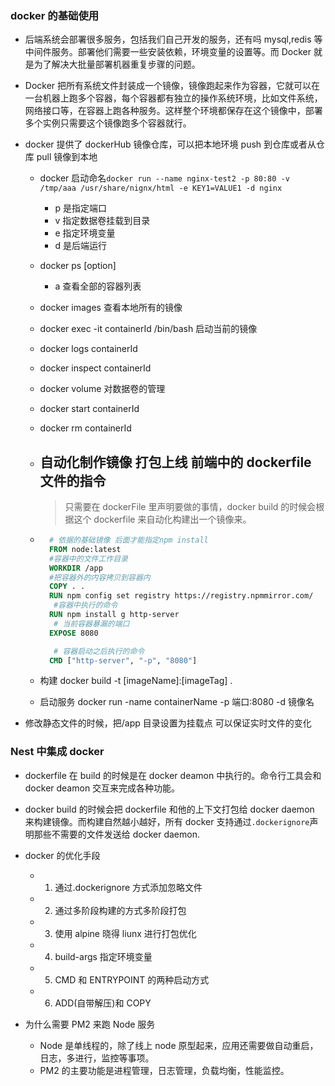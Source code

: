 ### docker 的基础使用

- 后端系统会部署很多服务，包括我们自己开发的服务，还有吗 mysql,redis 等中间件服务。部署他们需要一些安装依赖，环境变量的设置等。而 Docker 就是为了解决大批量部署机器重复步骤的问题。

- Docker 把所有系统文件封装成一个镜像，镜像跑起来作为容器，它就可以在一台机器上跑多个容器，每个容器都有独立的操作系统环境，比如文件系统，网络接口等，在容器上跑各种服务。这样整个环境都保存在这个镜像中，部署多个实例只需要这个镜像跑多个容器就行。

- docker 提供了 dockerHub 镜像仓库，可以把本地环境 push 到仓库或者从仓库 pull 镜像到本地

  - docker 启动命名`docker run --name nginx-test2 -p 80:80 -v /tmp/aaa /usr/share/nignx/html -e KEY1=VALUE1 -d nginx`

    - p 是指定端口
    - v 指定数据卷挂载到目录
    - e 指定环境变量
    - d 是后端运行

  - docker ps \[option\]
    - a 查看全部的容器列表
  - docker images 查看本地所有的镜像
  - docker exec -it containerId /bin/bash 启动当前的镜像
  - docker logs containerId
  - docker inspect containerId
  - docker volume 对数据卷的管理
  - docker start containerId
  - docker rm containerId

  - ## 自动化制作镜像 打包上线 前端中的 dockerfile 文件的指令

    > 只需要在 dockerFile 里声明要做的事情，docker build 的时候会根据这个 dockerfile 来自动化构建出一个镜像来。

  - ```dockerfile
      # 依据的基础镜像 后面才能指定npm install
      FROM node:latest
      #容器中的文件工作目录
      WORKDIR /app
      #把容器外的内容拷贝到容器内
      COPY . .
      RUN npm config set registry https://registry.npmmirror.com/
       #容器中执行的命令
      RUN npm install g http-server
       # 当前容器暴漏的端口
      EXPOSE 8080

       # 容器启动之后执行的命令
      CMD ["http-server", "-p", "8080"]
    ```

  - 构建 docker build -t [imageName]:[imageTag] .
  - 启动服务 docker run -name containerName -p 端口:8080 -d 镜像名

- 修改静态文件的时候，把/app 目录设置为挂载点 可以保证实时文件的变化

### Nest 中集成 docker

- dockerfile 在 build 的时候是在 docker deamon 中执行的。命令行工具会和 docker deamon 交互来完成各种功能。
- docker build 的时候会把 dockerfile 和他的上下文打包给 docker daemon 来构建镜像。而构建自然越小越好，所有 docker 支持通过`.dockerignore`声明那些不需要的文件发送给 docker daemon.

- docker 的优化手段

  - 1. 通过.dockerignore 方式添加忽略文件
  - 2. 通过多阶段构建的方式多阶段打包
  - 3. 使用 alpine 晓得 liunx 进行打包优化
  - 4. build-args 指定环境变量
  - 5. CMD 和 ENTRYPOINT 的两种启动方式
  - 6. ADD(自带解压)和 COPY

- 为什么需要 PM2 来跑 Node 服务
  - Node 是单线程的，除了线上 node 原型起来，应用还需要做自动重启，日志，多进行，监控等事项。
  - PM2 的主要功能是进程管理，日志管理，负载均衡，性能监控。
